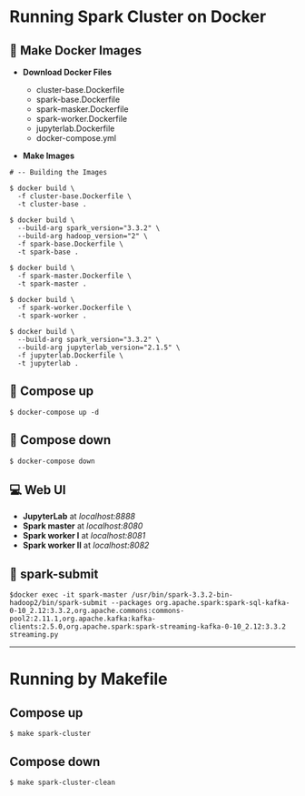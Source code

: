 # Running Spark Cluster on Docker

## 🌟 Make Docker Images
- **Download Docker Files**
   - cluster-base.Dockerfile
   - spark-base.Dockerfile
   - spark-masker.Dockerfile
   - spark-worker.Dockerfile
   - jupyterlab.Dockerfile
   - docker-compose.yml

- **Make Images**
```shell
# -- Building the Images

$ docker build \
  -f cluster-base.Dockerfile \
  -t cluster-base .

$ docker build \
  --build-arg spark_version="3.3.2" \
  --build-arg hadoop_version="2" \
  -f spark-base.Dockerfile \
  -t spark-base .

$ docker build \
  -f spark-master.Dockerfile \
  -t spark-master .

$ docker build \
  -f spark-worker.Dockerfile \
  -t spark-worker .

$ docker build \
  --build-arg spark_version="3.3.2" \
  --build-arg jupyterlab_version="2.1.5" \
  -f jupyterlab.Dockerfile \
  -t jupyterlab .
```

## 🌟 Compose up
```shell
$ docker-compose up -d
```

## 🌟 Compose down
```shell
$ docker-compose down
```

## :computer: Web UI
- **JupyterLab** at *localhost:8888*
- **Spark master** at *localhost:8080*
- **Spark worker I** at *localhost:8081*
- **Spark worker II** at *localhost:8082*

## 📝 spark-submit
```
$docker exec -it spark-master /usr/bin/spark-3.3.2-bin-hadoop2/bin/spark-submit --packages org.apache.spark:spark-sql-kafka-0-10_2.12:3.3.2,org.apache.commons:commons-pool2:2.11.1,org.apache.kafka:kafka-clients:2.5.0,org.apache.spark:spark-streaming-kafka-0-10_2.12:3.3.2 streaming.py
```

---

# Running by Makefile
## Compose up
```shell
$ make spark-cluster
```

## Compose down
```shell
$ make spark-cluster-clean
```
